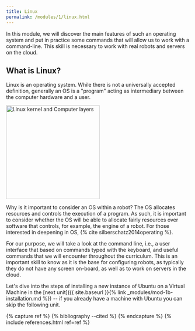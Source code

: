 ```yaml
---
title: Linux
permalink: /modules/1/linux.html
---
```


In this module, we will discover the main features of such an operating system and put in practice some commands that will allow us to work with a command-line. This skill is necessary to work with real robots and servers on the cloud.


## What is Linux?
Linux is an operating system. While there is not a universally accepted definition, generally an OS is a "program" acting as intermediary between the computer hardware and a user. 

<a title="mlibre / CC0" href="https://commons.wikimedia.org/wiki/File:Linux_kernel_and_Computer_layers.png"><img width="256" alt="Linux kernel and Computer layers" src="https://upload.wikimedia.org/wikipedia/commons/thumb/9/9f/Linux_kernel_and_Computer_layers.png/512px-Linux_kernel_and_Computer_layers.png"></a>


Why is it important to consider an OS within a robot? The OS allocates resources and controls the execution of a program. As such, it is important to consider whether the OS will be able to allocate fairly resources over software that controls, for example, the engine of a robot. For those interested in deepening in OS, {% cite silberschatz2014operating %}.

For our purpose, we will take a look at the command line, i.e., a user interface that based on commands typed with the keyboard, and useful commands that we will encounter throughout the curriculum. This is an important skill to know as it is the base for configuring robots, as typically they do not have any screen on-board, as well as to work on servers in the cloud.

Let's dive into the steps of installing a new instance of Ubuntu on a Virtual Machine in the [next unit]({{ site.baseurl }}{% link _modules/mod-1b-installation.md %}) -- if you already have a machine with Ubuntu you can skip the following unit.


{% capture ref %}
{% bibliography --cited %}
{% endcapture %}
{% include references.html ref=ref %}
